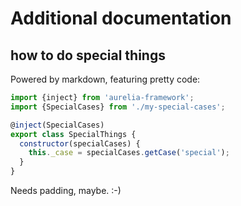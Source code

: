 # Additional documentation
## how to do special things

Powered by markdown, featuring pretty code:

```javascript
import {inject} from 'aurelia-framework';
import {SpecialCases} from './my-special-cases';

@inject(SpecialCases)
export class SpecialThings {
  constructor(specialCases) {
    this._case = specialCases.getCase('special');
  }
}
```

Needs padding, maybe. :-)
